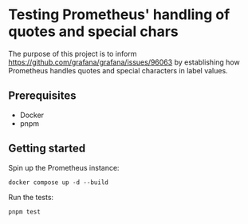 # Testing Prometheus' handling of quotes and special chars

The purpose of this project is to inform https://github.com/grafana/grafana/issues/96063 by establishing how Prometheus handles quotes and special characters in label values.

## Prerequisites

- Docker
- pnpm

## Getting started

Spin up the Prometheus instance:

```
docker compose up -d --build
```

Run the tests:

```
pnpm test
```
